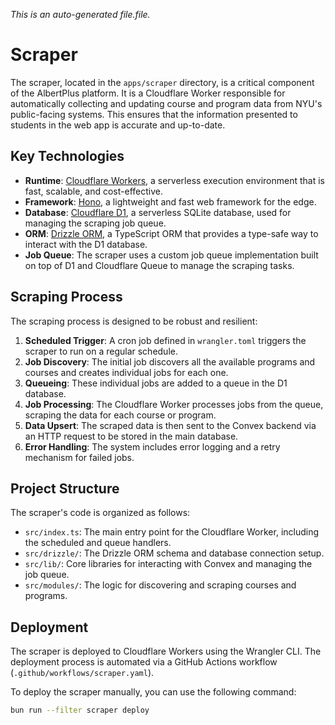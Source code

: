 _This is an auto-generated file.file._

# Scraper

The scraper, located in the `apps/scraper` directory, is a critical component of the AlbertPlus platform. It is a Cloudflare Worker responsible for automatically collecting and updating course and program data from NYU's public-facing systems. This ensures that the information presented to students in the web app is accurate and up-to-date.

## Key Technologies

- **Runtime**: [Cloudflare Workers](https://workers.cloudflare.com/), a serverless execution environment that is fast, scalable, and cost-effective.
- **Framework**: [Hono](https://hono.dev/), a lightweight and fast web framework for the edge.
- **Database**: [Cloudflare D1](https://developers.cloudflare.com/d1/), a serverless SQLite database, used for managing the scraping job queue.
- **ORM**: [Drizzle ORM](https://orm.drizzle.team/), a TypeScript ORM that provides a type-safe way to interact with the D1 database.
- **Job Queue**: The scraper uses a custom job queue implementation built on top of D1 and Cloudflare Queue to manage the scraping tasks.

## Scraping Process

The scraping process is designed to be robust and resilient:

1. **Scheduled Trigger**: A cron job defined in `wrangler.toml` triggers the scraper to run on a regular schedule.
2. **Job Discovery**: The initial job discovers all the available programs and courses and creates individual jobs for each one.
3. **Queueing**: These individual jobs are added to a queue in the D1 database.
4. **Job Processing**: The Cloudflare Worker processes jobs from the queue, scraping the data for each course or program.
5. **Data Upsert**: The scraped data is then sent to the Convex backend via an HTTP request to be stored in the main database.
6. **Error Handling**: The system includes error logging and a retry mechanism for failed jobs.

## Project Structure

The scraper's code is organized as follows:

- `src/index.ts`: The main entry point for the Cloudflare Worker, including the scheduled and queue handlers.
- `src/drizzle/`: The Drizzle ORM schema and database connection setup.
- `src/lib/`: Core libraries for interacting with Convex and managing the job queue.
- `src/modules/`: The logic for discovering and scraping courses and programs.

## Deployment

The scraper is deployed to Cloudflare Workers using the Wrangler CLI. The deployment process is automated via a GitHub Actions workflow (`.github/workflows/scraper.yaml`).

To deploy the scraper manually, you can use the following command:

```bash
bun run --filter scraper deploy
```
